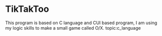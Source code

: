 # TikTakToo
This program is based on C language and CUI based program, I am using my logic skills to make a small game called O/X.
topic:c_language
